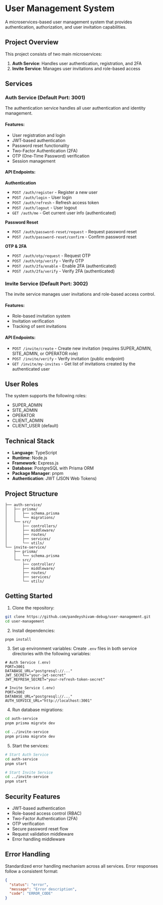 # User Management System

A microservices-based user management system that provides authentication, authorization, and user invitation capabilities.

## Project Overview

This project consists of two main microservices:

1. **Auth Service**: Handles user authentication, registration, and 2FA
2. **Invite Service**: Manages user invitations and role-based access

## Services

### Auth Service (Default Port: 3001)

The authentication service handles all user authentication and identity management.

#### Features:
- User registration and login
- JWT-based authentication
- Password reset functionality
- Two-Factor Authentication (2FA)
- OTP (One-Time Password) verification
- Session management

#### API Endpoints:

**Authentication**
- `POST /auth/register` - Register a new user
- `POST /auth/login` - User login
- `POST /auth/refresh` - Refresh access token
- `POST /auth/logout` - User logout
- `GET /auth/me` - Get current user info (authenticated)

**Password Reset**
- `POST /auth/password-reset/request` - Request password reset
- `POST /auth/password-reset/confirm` - Confirm password reset

**OTP & 2FA**
- `POST /auth/otp/request` - Request OTP
- `POST /auth/otp/verify` - Verify OTP
- `POST /auth/2fa/enable` - Enable 2FA (authenticated)
- `POST /auth/2fa/verify` - Verify 2FA (authenticated)

### Invite Service (Default Port: 3002)

The invite service manages user invitations and role-based access control.

#### Features:
- Role-based invitation system
- Invitation verification
- Tracking of sent invitations

#### API Endpoints:

- `POST /invite/create` - Create new invitation (requires SUPER_ADMIN, SITE_ADMIN, or OPERATOR role)
- `POST /invite/verify` - Verify invitation (public endpoint)
- `GET /invite/my-invites` - Get list of invitations created by the authenticated user

## User Roles

The system supports the following roles:
- SUPER_ADMIN
- SITE_ADMIN
- OPERATOR
- CLIENT_ADMIN
- CLIENT_USER (default)

## Technical Stack

- **Language**: TypeScript
- **Runtime**: Node.js
- **Framework**: Express.js
- **Database**: PostgreSQL with Prisma ORM
- **Package Manager**: pnpm
- **Authentication**: JWT (JSON Web Tokens)

## Project Structure

```
├── auth-service/
│   ├── prisma/
│   │   ├── schema.prisma
│   │   └── migrations/
│   └── src/
│       ├── controllers/
│       ├── middleware/
│       ├── routes/
│       ├── services/
│       └── utils/
└── invite-service/
    ├── prisma/
    │   └── schema.prisma
    └── src/
        ├── controller/
        ├── middleware/
        ├── routes/
        ├── services/
        └── utils/
```

## Getting Started

1. Clone the repository:
```bash
git clone https://github.com/pandeyshivam-debug/user-management.git
cd user-management
```

2. Install dependencies:
```bash
pnpm install
```

3. Set up environment variables:
Create `.env` files in both service directories with the following variables:
```env
# Auth Service (.env)
PORT=3001
DATABASE_URL="postgresql://..."
JWT_SECRET="your-jwt-secret"
JWT_REFRESH_SECRET="your-refresh-token-secret"

# Invite Service (.env)
PORT=3002
DATABASE_URL="postgresql://..."
AUTH_SERVICE_URL="http://localhost:3001"
```

4. Run database migrations:
```bash
cd auth-service
pnpm prisma migrate dev

cd ../invite-service
pnpm prisma migrate dev
```

5. Start the services:
```bash
# Start Auth Service
cd auth-service
pnpm start

# Start Invite Service
cd ../invite-service
pnpm start
```

## Security Features

- JWT-based authentication
- Role-based access control (RBAC)
- Two-Factor Authentication (2FA)
- OTP verification
- Secure password reset flow
- Request validation middleware
- Error handling middleware

## Error Handling

Standardized error handling mechanism across all services. Error responses follow a consistent format:

```json
{
  "status": "error",
  "message": "Error description",
  "code": "ERROR_CODE"
}
```
